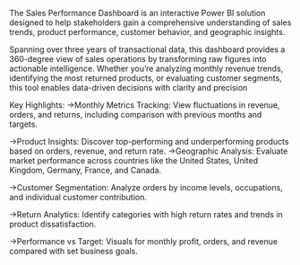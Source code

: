 The Sales Performance Dashboard is an interactive Power BI solution designed to help stakeholders gain a comprehensive understanding of sales trends, product performance, customer behavior, and geographic insights.

Spanning over three years of transactional data, this dashboard provides a 360-degree view of sales operations by transforming raw figures into actionable intelligence. Whether you’re analyzing monthly revenue trends, identifying the most returned products, or evaluating customer segments, this tool enables data-driven decisions with clarity and precision

   Key Highlights:
 ->Monthly Metrics Tracking: View fluctuations in revenue, orders, and returns, including comparison with previous months and targets.
 
->Product Insights: Discover top-performing and underperforming products based on orders, revenue, and return rate.
->Geographic Analysis: Evaluate market performance across countries like the United States, United Kingdom, Germany, France, and Canada. 

->Customer Segmentation: Analyze orders by income levels, occupations, and individual customer contribution.

->Return Analytics: Identify categories with high return rates and trends in product dissatisfaction.

->Performance vs Target: Visuals for monthly profit, orders, and revenue compared with set business goals.
